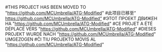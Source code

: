 #THIS PROJECT HAS BEEN MOVED TO "https://github.com/MCUmbrella/ATG-Modified" 
#此项目已移至“ https://github.com/MCUmbrella/ATG-Modified” 
#ЭТОТ ПРОЕКТ ДВИЖЕН НА "https://github.com/MCUmbrella/ATG-Modified" 
#CE PROJET A ÉTÉ DÉPLACÉ VERS "https://github.com/MCUmbrella/ATG-Modified" 
#DIESES PROJEKT WURDE NACH "https://github.com/MCUmbrella/ATG-Modified" UMGEZOGEN 
#ĈI TIU PROJEKTO MOVIS AL "https://github.com/MCUmbrella/ATG-Modified" 
